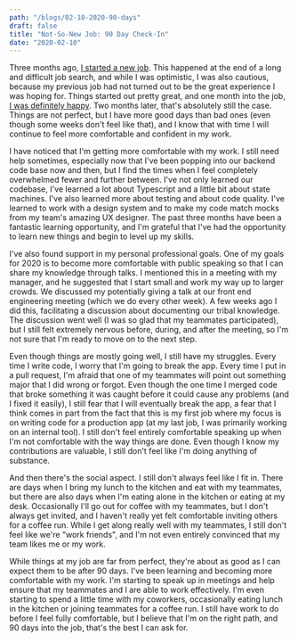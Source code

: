 ```yaml
---
path: "/blogs/02-10-2020-90-days"
draft: false 
title: "Not-So-New Job: 90 Day Check-In"
date: "2020-02-10"
---
```


Three months ago, [I started a new job](11-04-2019-accepted-offer). This happened at the end of a long and difficult job search, and while I was optimistic, I was also cautious, because my previous job had not turned out to be the great experience I was hoping for. Things started out pretty great, and one month into the job, [I was definitely happy](12-09-2019-you-seem-happy). Two months later, that's absolutely still the case. Things are not perfect, but I have more good days than bad ones (even though some weeks don't feel like that), and I know that with time I will continue to feel more comfortable and confident in my work.

I have noticed that I'm getting more comfortable with my work. I still need help sometimes, especially now that I've been popping into our backend code base now and then, but I find the times when I feel completely overwhelmed fewer and further between. I've not only learned our codebase, I've learned a lot about Typescript and a little bit about state machines. I've also learned more about testing and about code quality. I've learned to work with a design system and to make my code match mocks from my team's amazing UX designer. The past three months have been a fantastic learning opportunity, and I'm grateful that I've had the opportunity to learn new things and begin to level up my skills.

I've also found support in my personal professional goals. One of my goals for 2020 is to become more comfortable with public speaking so that I can share my knowledge through talks. I mentioned this in a meeting with my manager, and he suggested that I start small and work my way up to larger crowds. We discussed my potentially giving a talk at our front end engineering meeting (which we do every other week). A few weeks ago I did this, facilitating a discussion about documenting our tribal knowledge. The discussion went well (I was so glad that my teammates participated), but I still felt extremely nervous before, during, and after the meeting, so I'm not sure that I'm ready to move on to the next step.

Even though things are mostly going well, I still have my struggles. Every time I write code, I worry that I'm going to break the app. Every time I put in a pull request, I'm afraid that one of my teammates will point out something major that I did wrong or forgot. Even though the one time I merged code that broke something it was caught before it could cause any problems (and I fixed it easily), I still fear that I will eventually break the app, a fear that I think comes in part from the fact that this is my first job where my focus is on writing code for a production app (at my last job, I was primarily working on an internal tool). I still don't feel entirely comfortable speaking up when I'm not comfortable with the way things are done. Even though I know my contributions are valuable, I still don't feel like I'm doing anything of substance.

And then there's the social aspect. I still don't always feel like I fit in. There are days when I bring my lunch to the kitchen and eat with my teammates, but there are also days when I'm eating alone in the kitchen or eating at my desk. Occasionally I'll go out for coffee with my teammates, but I don't always get invited, and I haven't really yet felt comfortable inviting others for a coffee run. While I get along really well with my teammates, I still don't feel like we're "work friends", and I'm not even entirely convinced that my team likes me or my work.

While things at my job are far from perfect, they're about as good as I can expect them to be after 90 days. I've been learning and becoming more comfortable with my work. I'm starting to speak up in meetings and help ensure that my teammates and I are able to work effectively. I'm even starting to spend a little time with my coworkers, occasionally eating lunch in the kitchen or joining teammates for a coffee run. I still have work to do before I feel fully comfortable, but I believe that I'm on the right path, and 90 days into the job, that's the best I can ask for.